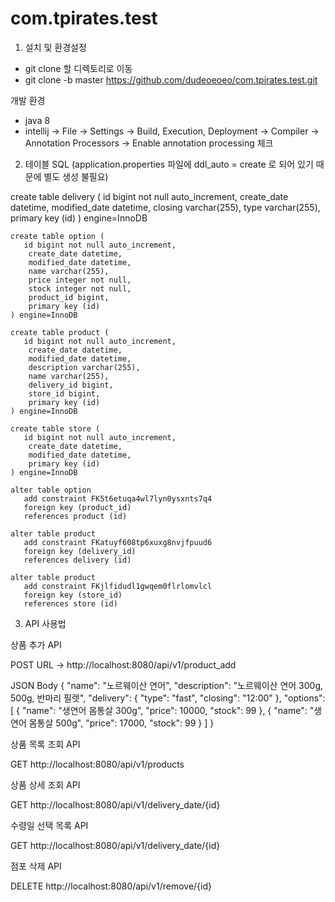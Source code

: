 # com.tpirates.test

1. 설치 및 환경설정
- git clone 할 디렉토리로 이동
- git clone -b master https://github.com/dudeoeoeo/com.tpirates.test.git

개발 환경
- java 8 
- intellij -> File -> Settings -> Build, Execution, Deployment -> Compiler -> Annotation Processors -> Enable annotation processing 체크

2. 테이블 SQL (application.properties 파일에 ddl_auto = create 로 되어 있기 때문에 별도 생성 불필요)

create table delivery (
        id bigint not null auto_increment,
        create_date datetime,
        modified_date datetime,
        closing varchar(255),
        type varchar(255),
        primary key (id)
    ) engine=InnoDB
    
    create table option (
       id bigint not null auto_increment,
        create_date datetime,
        modified_date datetime,
        name varchar(255),
        price integer not null,
        stock integer not null,
        product_id bigint,
        primary key (id)
    ) engine=InnoDB
    
    create table product (
       id bigint not null auto_increment,
        create_date datetime,
        modified_date datetime,
        description varchar(255),
        name varchar(255),
        delivery_id bigint,
        store_id bigint,
        primary key (id)
    ) engine=InnoDB
    
    create table store (
       id bigint not null auto_increment,
        create_date datetime,
        modified_date datetime,
        primary key (id)
    ) engine=InnoDB
    
    alter table option 
       add constraint FK5t6etuqa4wl7lyn0ysxnts7q4 
       foreign key (product_id) 
       references product (id)
    
    alter table product 
       add constraint FKatuyf608tp6xuxg8nvjfpuud6 
       foreign key (delivery_id) 
       references delivery (id)
    
    alter table product 
       add constraint FKjlfidudl1gwqem0flrlomvlcl 
       foreign key (store_id) 
       references store (id)
       
3. API 사용법

상품 추가 API

POST URL -> http://localhost:8080/api/v1/product_add 

JSON Body
{
  "name": "노르웨이산 연어",
  "description": "노르웨이산 연어 300g, 500g, 반마리 필렛",
  "delivery": {
  "type": "fast",
  "closing": "12:00" 
},
  "options": [
    {
      "name": "생연어 몸통살 300g",
      "price": 10000,
      "stock": 99
    },
    {
      "name": "생연어 몸통살 500g",
      "price": 17000,
      "stock": 99
    }
  ]
}

상품 목록 조회 API

GET http://localhost:8080/api/v1/products

상품 상세 조회 API

GET http://localhost:8080/api/v1/delivery_date/{id}

수령일 선택 목록 API

GET http://localhost:8080/api/v1/delivery_date/{id}

점포 삭제 API

DELETE http://localhost:8080/api/v1/remove/{id}

